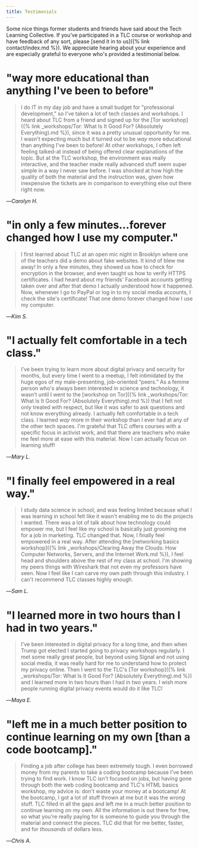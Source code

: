 ```yaml
---
title: Testimonials
---
```


Some nice things former students and friends have said about the Tech Learning Collective. If you&rsquo;ve participated in a TLC course or workshop and have feedback of any sort, please [send it in to us]({% link contact/index.md %}). We appreciate hearing about your experience and are especially grateful to everyone who's provided a testimonial below.

# "way more educational than anything I've been to before"

> I do IT in my day job and have a small budget for "professional development," so I've taken a lot of tech classes and workshops. I heard about TLC from a friend and signed up for the [Tor workshop]({% link _workshops/Tor: What Is It Good For? (Absolutely Everything).md %}), since it was a pretty unusual opportunity for me. I wasn't expecting much but it turned out to be <em>way</em> more educational than anything I've been to before! At other workshops, I often left feeling talked-at instead of being offered clear explanations of the topic. But at the TLC workshop, the environment was really interactive, and the teacher made really advanced stuff seem super simple in a way I never saw before. I was shocked at how high the quality of both the material and the instruction was, given how inexpensive the tickets are in comparison to everything else out there right now.

—<cite>Carolyn H.</cite>

# "in only a few minutes…forever changed how I use my computer."

> I first learned about TLC at an open mic night in Brooklyn where one of the teachers did a demo about fake websites. It kind of blew me away! In only a few minutes, they showed us how to check for encryption in the browser, and even taught us how to verify HTTPS certificates. I had heard about my friends' Facebook accounts getting taken over and after that demo I actually understood how it happened. Now, whenever I go to PayPal or log in to my social media accounts, I check the site's certificate! That one demo forever changed how I use my computer.

—<cite>Kim S.</cite>

# "I actually felt comfortable in a tech class."

> I&rsquo;ve been trying to learn more about digital privacy and security for months, but every time I went to a meetup, I felt intimidated by the huge egos of my male-presenting, job-oriented &ldquo;peers.&rdquo; As a femme person who's always been interested in science and technology, it wasn&rsquo;t until I went to the [workshop on Tor]({% link _workshops/Tor: What Is It Good For? (Absolutely Everything).md %}) that I felt not only treated with respect, but like it was safer to ask questions and not know everything already. I actually felt comfortable in a tech class. I learned <em>way</em> more in their workshop than I ever had at any of the other tech spaces. I'm grateful that TLC offers courses with a specific focus in activist work, and that there are teachers who make me feel more at ease with this material. Now I can actually focus on learning stuff! 

—<cite>Mary L.</cite>

# "I finally feel empowered in a real way."

> I study data science in school, and was feeling limited because what I was learning in school felt like it wasn't enabling me to do the projects I wanted. There was a lot of talk about how technology could empower me, but I feel like my school is basically just grooming me for a job in marketing. TLC changed that. Now, I finally feel empowered in a real way. After attending the [networking basics workshop]({% link _workshops/Clearing Away the Clouds: How Computer Networks, Servers, and the Internet Work.md %}), I feel head and shoulders above the rest of my class at school. I'm showing my peers things with Wireshark that not even my professors have seen. Now I feel like I can carve my own path through this industry. I can't recommend TLC classes highly enough.

—<cite>Sam L.</cite>

# "I learned more in two hours than I had in two years."

> I've been interested in digital privacy for a long time, and then when Trump got elected I started going to privacy workshops regularly. I met some really great people, but beyond using Signal and not using social media, it was really hard for me to understand how to protect my privacy online. Then I went to the TLC's [Tor workshop]({% link _workshops/Tor: What Is It Good For? (Absolutely Everything).md %}) and I learned more in two hours than I had in two years. I wish more people running digital privacy events would do it like TLC!

—<cite>Maya E.</cite>

# "left me in a much better position to continue learning on my own [than a code bootcamp]."

> Finding a job after college has been extremely tough. I even borrowed money from my parents to take a coding bootcamp because I've been trying to find work. I know TLC isn't focused on jobs, but having gone through both the web coding bootcamp and TLC's HTML basics workshop, my advice is: don't waste your money at a bootcamp! At the bootcamp, I got a lot of stuff thrown at me but it was the <em>wrong</em> stuff. TLC filled in all the gaps and left me in a much better position to continue learning on my own. All the information is out there for free, so what you're really paying for is someone to guide you through the material and connect the pieces. TLC did that for me better, faster, and for <em>thousands</em> of dollars less.

—<cite>Chris A.</cite>
